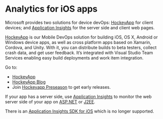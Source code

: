 <properties
    pageTitle="Analytics for iOS apps | Microsoft Azure"
    description="Analyze usage and performance of your iOS app."
    services="application-insights"
    documentationCenter="ios"
    authors="alancameronwills"
    manager="douge"/>

<tags
    ms.service="application-insights"
    ms.workload="tbd"
    ms.tgt_pltfrm="ibiza"
    ms.devlang="na"
    ms.topic="get-started-article"
    ms.date="02/04/2016"
    ms.author="awills"/>

# Analytics for iOS apps

Microsoft provides two solutions for device devOps: [HockeyApp](http://hockeyapp.net/) for client devices; and [Application Insights](app-insights-overview.md) for the server side and client web pages.

[HockeyApp](http://hockeyapp.net/) is our Mobile DevOps solution for building iOS, OS X, Android or Windows device apps, as well as cross platform apps based on Xamarin, Cordova, and Unity. With it, you can distribute builds to beta testers, collect crash data, and get user feedback. It’s integrated with Visual Studio Team Services enabling easy build deployments and work item integration. 

Go to:

* [HockeyApp](http://support.hockeyapp.net/kb)
* [HockeyApp Blog](http://hockeyapp.net/blog/)
* Join [Hockeyapp Preseason](http://hockeyapp.net/preseason/) to get early releases.

If your app has a server side, use [Application Insights](app-insights-overview.md) to monitor the web server side of your app on [ASP.NET](app-insights-asp-net.md) or [J2EE](app-insights-java-get-started.md). 



There is an [Application Insights SDK for iOS](https://github.com/Microsoft/ApplicationInsights-iOS) which is no longer supported.




